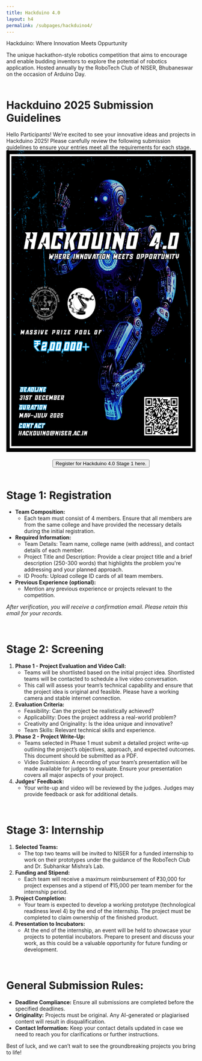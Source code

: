 ```yaml
---
title: Hackduino 4.0
layout: h4
permalink: /subpages/hackduino4/
---
```

<p class="headings">Hackduino: Where Innovation Meets Oppurtunity</p>
The unique hackathon-style robotics competition that aims to encourage and enable budding inventors to explore the potential of robotics application. Hosted annually by the RoboTech Club of NISER, Bhubaneswar on the occasion of Arduino Day.
<br>
<br>
<h1 class="headings">Hackduino 2025 Submission Guidelines</h1>
Hello Participants!
We’re excited to see your innovative ideas and projects in Hackduino 2025! Please carefully review the following submission guidelines to ensure your entries meet all the requirements for each stage.
<br>
<center><img class="poster" src="/images/hackduino4_postor.jpg" height="800px" width="650px"></center>
<br>
<center><a href="https://docs.google.com/forms/d/e/1FAIpQLScThQmXguPeuG_FQ3i1Dplkop3CiO8y8J8rttkt242APR1aqw/viewform?usp=sf_link"><button>Register for Hackduino 4.0 Stage 1 here.</button></a></center>
<br>
<h1 class="headings">Stage 1: Registration</h1>

- **Team Composition:**
  - Each team must consist of 4 members. Ensure that all members are from the same college and have provided the necessary details during the initial registration.
- **Required Information:**
  - Team Details: Team name, college name (with address), and contact details of each member.
  - Project Title and Description: Provide a clear project title and a brief description (250-300 words) that highlights the problem you're addressing and your planned approach.
  - ID Proofs: Upload college ID cards of all team members.
- **Previous Experience (optional):**
  - Mention any previous experience or projects relevant to the competition.
  
*After verification, you will receive a confirmation email. Please retain this email for your records.*

<br>
<h1 class="headings">Stage 2: Screening</h1>

1. **Phase 1 - Project Evaluation and Video Call:**
   - Teams will be shortlisted based on the initial project idea. Shortlisted teams will be contacted to schedule a live video conversation.
   - This call will assess your team’s technical capability and ensure that the project idea is original and feasible. Please have a working camera and stable internet connection.
2. **Evaluation Criteria:**
   - Feasibility: Can the project be realistically achieved?
   - Applicability: Does the project address a real-world problem?
   - Creativity and Originality: Is the idea unique and innovative?
   - Team Skills: Relevant technical skills and experience.
3. **Phase 2 - Project Write-Up:**
   - Teams selected in Phase 1 must submit a detailed project write-up outlining the project’s objectives, approach, and expected outcomes. This document should be submitted as a PDF.
   - Video Submission: A recording of your team’s presentation will be made available for judges to evaluate. Ensure your presentation covers all major aspects of your project.
4. **Judges’ Feedback:**
   - Your write-up and video will be reviewed by the judges. Judges may provide feedback or ask for additional details.

<br>
<h1 class="headings">Stage 3: Internship</h1>

1. **Selected Teams:**
   - The top two teams will be invited to NISER for a funded internship to work on their prototypes under the guidance of the RoboTech Club and Dr. Subhankar Mishra’s Lab.
2. **Funding and Stipend:**
   - Each team will receive a maximum reimbursement of ₹30,000 for project expenses and a stipend of ₹15,000 per team member for the internship period.
3. **Project Completion:**
   - Your team is expected to develop a working prototype (technological readiness level 4) by the end of the internship. The project must be completed to claim ownership of the finished product.
4. **Presentation to Incubators:**
   - At the end of the internship, an event will be held to showcase your projects to potential incubators. Prepare to present and discuss your work, as this could be a valuable opportunity for future funding or development.

<br>
<h1 class="headings">General Submission Rules:</h1>

- **Deadline Compliance:** Ensure all submissions are completed before the specified deadlines.
- **Originality:** Projects must be original. Any AI-generated or plagiarised content will result in disqualification.
- **Contact Information:** Keep your contact details updated in case we need to reach you for clarifications or further instructions.

Best of luck, and we can’t wait to see the groundbreaking projects you bring to life!







